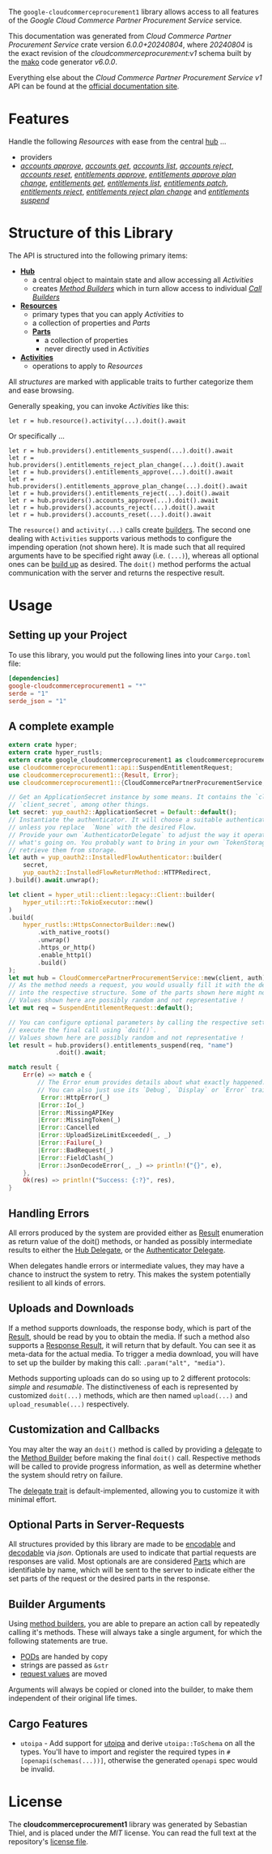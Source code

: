 <!---
DO NOT EDIT !
This file was generated automatically from 'src/generator/templates/api/README.md.mako'
DO NOT EDIT !
-->
The `google-cloudcommerceprocurement1` library allows access to all features of the *Google Cloud Commerce Partner Procurement Service* service.

This documentation was generated from *Cloud Commerce Partner Procurement Service* crate version *6.0.0+20240804*, where *20240804* is the exact revision of the *cloudcommerceprocurement:v1* schema built by the [mako](http://www.makotemplates.org/) code generator *v6.0.0*.

Everything else about the *Cloud Commerce Partner Procurement Service* *v1* API can be found at the
[official documentation site](https://cloud.google.com/marketplace/docs/partners/).
# Features

Handle the following *Resources* with ease from the central [hub](https://docs.rs/google-cloudcommerceprocurement1/6.0.0+20240804/google_cloudcommerceprocurement1/CloudCommercePartnerProcurementService) ...

* providers
 * [*accounts approve*](https://docs.rs/google-cloudcommerceprocurement1/6.0.0+20240804/google_cloudcommerceprocurement1/api::ProviderAccountApproveCall), [*accounts get*](https://docs.rs/google-cloudcommerceprocurement1/6.0.0+20240804/google_cloudcommerceprocurement1/api::ProviderAccountGetCall), [*accounts list*](https://docs.rs/google-cloudcommerceprocurement1/6.0.0+20240804/google_cloudcommerceprocurement1/api::ProviderAccountListCall), [*accounts reject*](https://docs.rs/google-cloudcommerceprocurement1/6.0.0+20240804/google_cloudcommerceprocurement1/api::ProviderAccountRejectCall), [*accounts reset*](https://docs.rs/google-cloudcommerceprocurement1/6.0.0+20240804/google_cloudcommerceprocurement1/api::ProviderAccountResetCall), [*entitlements approve*](https://docs.rs/google-cloudcommerceprocurement1/6.0.0+20240804/google_cloudcommerceprocurement1/api::ProviderEntitlementApproveCall), [*entitlements approve plan change*](https://docs.rs/google-cloudcommerceprocurement1/6.0.0+20240804/google_cloudcommerceprocurement1/api::ProviderEntitlementApprovePlanChangeCall), [*entitlements get*](https://docs.rs/google-cloudcommerceprocurement1/6.0.0+20240804/google_cloudcommerceprocurement1/api::ProviderEntitlementGetCall), [*entitlements list*](https://docs.rs/google-cloudcommerceprocurement1/6.0.0+20240804/google_cloudcommerceprocurement1/api::ProviderEntitlementListCall), [*entitlements patch*](https://docs.rs/google-cloudcommerceprocurement1/6.0.0+20240804/google_cloudcommerceprocurement1/api::ProviderEntitlementPatchCall), [*entitlements reject*](https://docs.rs/google-cloudcommerceprocurement1/6.0.0+20240804/google_cloudcommerceprocurement1/api::ProviderEntitlementRejectCall), [*entitlements reject plan change*](https://docs.rs/google-cloudcommerceprocurement1/6.0.0+20240804/google_cloudcommerceprocurement1/api::ProviderEntitlementRejectPlanChangeCall) and [*entitlements suspend*](https://docs.rs/google-cloudcommerceprocurement1/6.0.0+20240804/google_cloudcommerceprocurement1/api::ProviderEntitlementSuspendCall)




# Structure of this Library

The API is structured into the following primary items:

* **[Hub](https://docs.rs/google-cloudcommerceprocurement1/6.0.0+20240804/google_cloudcommerceprocurement1/CloudCommercePartnerProcurementService)**
    * a central object to maintain state and allow accessing all *Activities*
    * creates [*Method Builders*](https://docs.rs/google-cloudcommerceprocurement1/6.0.0+20240804/google_cloudcommerceprocurement1/common::MethodsBuilder) which in turn
      allow access to individual [*Call Builders*](https://docs.rs/google-cloudcommerceprocurement1/6.0.0+20240804/google_cloudcommerceprocurement1/common::CallBuilder)
* **[Resources](https://docs.rs/google-cloudcommerceprocurement1/6.0.0+20240804/google_cloudcommerceprocurement1/common::Resource)**
    * primary types that you can apply *Activities* to
    * a collection of properties and *Parts*
    * **[Parts](https://docs.rs/google-cloudcommerceprocurement1/6.0.0+20240804/google_cloudcommerceprocurement1/common::Part)**
        * a collection of properties
        * never directly used in *Activities*
* **[Activities](https://docs.rs/google-cloudcommerceprocurement1/6.0.0+20240804/google_cloudcommerceprocurement1/common::CallBuilder)**
    * operations to apply to *Resources*

All *structures* are marked with applicable traits to further categorize them and ease browsing.

Generally speaking, you can invoke *Activities* like this:

```Rust,ignore
let r = hub.resource().activity(...).doit().await
```

Or specifically ...

```ignore
let r = hub.providers().entitlements_suspend(...).doit().await
let r = hub.providers().entitlements_reject_plan_change(...).doit().await
let r = hub.providers().entitlements_approve(...).doit().await
let r = hub.providers().entitlements_approve_plan_change(...).doit().await
let r = hub.providers().entitlements_reject(...).doit().await
let r = hub.providers().accounts_approve(...).doit().await
let r = hub.providers().accounts_reject(...).doit().await
let r = hub.providers().accounts_reset(...).doit().await
```

The `resource()` and `activity(...)` calls create [builders][builder-pattern]. The second one dealing with `Activities`
supports various methods to configure the impending operation (not shown here). It is made such that all required arguments have to be
specified right away (i.e. `(...)`), whereas all optional ones can be [build up][builder-pattern] as desired.
The `doit()` method performs the actual communication with the server and returns the respective result.

# Usage

## Setting up your Project

To use this library, you would put the following lines into your `Cargo.toml` file:

```toml
[dependencies]
google-cloudcommerceprocurement1 = "*"
serde = "1"
serde_json = "1"
```

## A complete example

```Rust
extern crate hyper;
extern crate hyper_rustls;
extern crate google_cloudcommerceprocurement1 as cloudcommerceprocurement1;
use cloudcommerceprocurement1::api::SuspendEntitlementRequest;
use cloudcommerceprocurement1::{Result, Error};
use cloudcommerceprocurement1::{CloudCommercePartnerProcurementService, FieldMask, hyper_rustls, hyper_util, yup_oauth2};

// Get an ApplicationSecret instance by some means. It contains the `client_id` and
// `client_secret`, among other things.
let secret: yup_oauth2::ApplicationSecret = Default::default();
// Instantiate the authenticator. It will choose a suitable authentication flow for you,
// unless you replace  `None` with the desired Flow.
// Provide your own `AuthenticatorDelegate` to adjust the way it operates and get feedback about
// what's going on. You probably want to bring in your own `TokenStorage` to persist tokens and
// retrieve them from storage.
let auth = yup_oauth2::InstalledFlowAuthenticator::builder(
    secret,
    yup_oauth2::InstalledFlowReturnMethod::HTTPRedirect,
).build().await.unwrap();

let client = hyper_util::client::legacy::Client::builder(
    hyper_util::rt::TokioExecutor::new()
)
.build(
    hyper_rustls::HttpsConnectorBuilder::new()
        .with_native_roots()
        .unwrap()
        .https_or_http()
        .enable_http1()
        .build()
);
let mut hub = CloudCommercePartnerProcurementService::new(client, auth);
// As the method needs a request, you would usually fill it with the desired information
// into the respective structure. Some of the parts shown here might not be applicable !
// Values shown here are possibly random and not representative !
let mut req = SuspendEntitlementRequest::default();

// You can configure optional parameters by calling the respective setters at will, and
// execute the final call using `doit()`.
// Values shown here are possibly random and not representative !
let result = hub.providers().entitlements_suspend(req, "name")
             .doit().await;

match result {
    Err(e) => match e {
        // The Error enum provides details about what exactly happened.
        // You can also just use its `Debug`, `Display` or `Error` traits
         Error::HttpError(_)
        |Error::Io(_)
        |Error::MissingAPIKey
        |Error::MissingToken(_)
        |Error::Cancelled
        |Error::UploadSizeLimitExceeded(_, _)
        |Error::Failure(_)
        |Error::BadRequest(_)
        |Error::FieldClash(_)
        |Error::JsonDecodeError(_, _) => println!("{}", e),
    },
    Ok(res) => println!("Success: {:?}", res),
}

```
## Handling Errors

All errors produced by the system are provided either as [Result](https://docs.rs/google-cloudcommerceprocurement1/6.0.0+20240804/google_cloudcommerceprocurement1/common::Result) enumeration as return value of
the doit() methods, or handed as possibly intermediate results to either the
[Hub Delegate](https://docs.rs/google-cloudcommerceprocurement1/6.0.0+20240804/google_cloudcommerceprocurement1/common::Delegate), or the [Authenticator Delegate](https://docs.rs/yup-oauth2/*/yup_oauth2/trait.AuthenticatorDelegate.html).

When delegates handle errors or intermediate values, they may have a chance to instruct the system to retry. This
makes the system potentially resilient to all kinds of errors.

## Uploads and Downloads
If a method supports downloads, the response body, which is part of the [Result](https://docs.rs/google-cloudcommerceprocurement1/6.0.0+20240804/google_cloudcommerceprocurement1/common::Result), should be
read by you to obtain the media.
If such a method also supports a [Response Result](https://docs.rs/google-cloudcommerceprocurement1/6.0.0+20240804/google_cloudcommerceprocurement1/common::ResponseResult), it will return that by default.
You can see it as meta-data for the actual media. To trigger a media download, you will have to set up the builder by making
this call: `.param("alt", "media")`.

Methods supporting uploads can do so using up to 2 different protocols:
*simple* and *resumable*. The distinctiveness of each is represented by customized
`doit(...)` methods, which are then named `upload(...)` and `upload_resumable(...)` respectively.

## Customization and Callbacks

You may alter the way an `doit()` method is called by providing a [delegate](https://docs.rs/google-cloudcommerceprocurement1/6.0.0+20240804/google_cloudcommerceprocurement1/common::Delegate) to the
[Method Builder](https://docs.rs/google-cloudcommerceprocurement1/6.0.0+20240804/google_cloudcommerceprocurement1/common::CallBuilder) before making the final `doit()` call.
Respective methods will be called to provide progress information, as well as determine whether the system should
retry on failure.

The [delegate trait](https://docs.rs/google-cloudcommerceprocurement1/6.0.0+20240804/google_cloudcommerceprocurement1/common::Delegate) is default-implemented, allowing you to customize it with minimal effort.

## Optional Parts in Server-Requests

All structures provided by this library are made to be [encodable](https://docs.rs/google-cloudcommerceprocurement1/6.0.0+20240804/google_cloudcommerceprocurement1/common::RequestValue) and
[decodable](https://docs.rs/google-cloudcommerceprocurement1/6.0.0+20240804/google_cloudcommerceprocurement1/common::ResponseResult) via *json*. Optionals are used to indicate that partial requests are responses
are valid.
Most optionals are are considered [Parts](https://docs.rs/google-cloudcommerceprocurement1/6.0.0+20240804/google_cloudcommerceprocurement1/common::Part) which are identifiable by name, which will be sent to
the server to indicate either the set parts of the request or the desired parts in the response.

## Builder Arguments

Using [method builders](https://docs.rs/google-cloudcommerceprocurement1/6.0.0+20240804/google_cloudcommerceprocurement1/common::CallBuilder), you are able to prepare an action call by repeatedly calling it's methods.
These will always take a single argument, for which the following statements are true.

* [PODs][wiki-pod] are handed by copy
* strings are passed as `&str`
* [request values](https://docs.rs/google-cloudcommerceprocurement1/6.0.0+20240804/google_cloudcommerceprocurement1/common::RequestValue) are moved

Arguments will always be copied or cloned into the builder, to make them independent of their original life times.

[wiki-pod]: http://en.wikipedia.org/wiki/Plain_old_data_structure
[builder-pattern]: http://en.wikipedia.org/wiki/Builder_pattern
[google-go-api]: https://github.com/google/google-api-go-client

## Cargo Features

* `utoipa` - Add support for [utoipa](https://crates.io/crates/utoipa) and derive `utoipa::ToSchema` on all
the types. You'll have to import and register the required types in `#[openapi(schemas(...))]`, otherwise the
generated `openapi` spec would be invalid.


# License
The **cloudcommerceprocurement1** library was generated by Sebastian Thiel, and is placed
under the *MIT* license.
You can read the full text at the repository's [license file][repo-license].

[repo-license]: https://github.com/Byron/google-apis-rsblob/main/LICENSE.md

